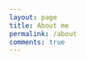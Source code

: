 ```yaml
---
layout: page
title: About me
permalink: /about
comments: true
---
```


<div class="row justify-content-between">
<div class="col-md-8 pr-5">

</div>
</div>
